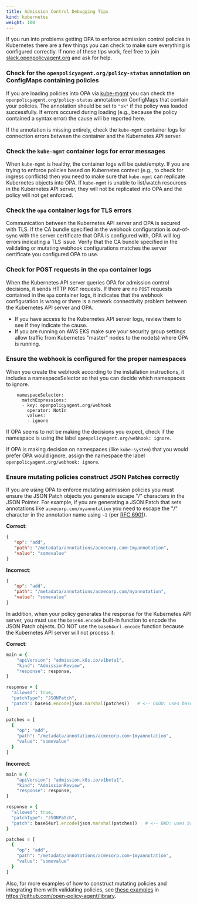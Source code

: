 ```yaml
---
title: Admission Control Debugging Tips
kind: kubernetes
weight: 100
---
```


If you run into problems getting OPA to enforce admission control policies in
Kubernetes there are a few things you can check to make sure everything is
configured correctly. If none of these tips work, feel free to join
[slack.openpolicyagent.org](https://slack.openpolicyagent.org) and ask for help.

### Check for the `openpolicyagent.org/policy-status` annotation on ConfigMaps containing policies

If you are loading policies into OPA via
[kube-mgmt](https://github.com/open-policy-agent/kube-mgmt) you can check the
`openpolicyagent.org/policy-status` annotation on ConfigMaps that contain your
policies. The annotation should be set to `"ok"` if the policy was loaded
successfully. If errors occured during loading (e.g., because the policy
contained a syntax error) the cause will be reported here.

If the annotation is
missing entirely, check the `kube-mgmt` container logs for connection errors
between the container and the Kubernetes API server.

### Check the `kube-mgmt` container logs for error messages

When `kube-mgmt` is healthy, the container logs will be quiet/empty. If you are
trying to enforce policies based on Kubernetes context (e.g., to check for
ingress conflicts) then you need to make sure that `kube-mgmt` can replicate
Kubernetes objects into OPA. If `kube-mgmt` is unable to list/watch resources in
the Kubernetes API server, they will not be replicated into OPA and the policy
will not get enforced.

### Check the `opa` container logs for TLS errors

Communication between the Kubernetes API server and OPA is secured with TLS. If
the CA bundle specified in the webhook configuration is out-of-sync with the
server certificate that OPA is configured with, OPA will log errors indicating a
TLS issue. Verify that the CA bundle specified in the validating or mutating
webhook configurations matches the server certificate you configured OPA to use.

### Check for POST requests in the `opa` container logs

When the Kubernetes API server queries OPA for admission control decisions, it
sends HTTP `POST` requests. If there are no `POST` requests contained in the
`opa` container logs, it indicates that the webhook configuration is wrong or
there is a network connectivity problem between the Kubernetes API server and
OPA.

* If you have access to the Kubernetes API server logs, review them to see if
  they indicate the cause.
* If you are running on AWS EKS make sure your security group settings allow
  traffic from Kubernetes "master" nodes to the node(s) where OPA is running.

### Ensure the webhook is configured for the proper namespaces

When you create the webhook according to the installation instructions,
it includes a namespaceSelector so that you
can decide which namespaces to ignore.

```
    namespaceSelector:
      matchExpressions:
      - key: openpolicyagent.org/webhook
        operator: NotIn
        values:
        - ignore
```

If OPA seems to not be making the decisions you expect, check if the namespace
is using the label `openpolicyagent.org/webhook: ignore`.

If OPA is making decision on namespaces (like `kube-system`) that you would
prefer OPA would ignore, assign the namespace the label
`openpolicyagent.org/webhook: ignore`.

### Ensure mutating policies construct JSON Patches correctly

If you are using OPA to enforce mutating admission policies you must ensure the
JSON Patch objects you generate escape "/" characters in the JSON Pointer. For
example, if you are generating a JSON Patch that sets annotations like
`acmecorp.com/myannotation` you need to escape the "/" character in the
annotation name using `~1` (per [RFC
6901](https://tools.ietf.org/html/rfc6901#section-3)).

**Correct**:

```json
{
   "op": "add",
   "path": "/metadata/annotations/acmecorp.com~1myannotation",
   "value": "somevalue"
}
```

**Incorrect**:


```json
{
   "op": "add",
   "path": "/metadata/annotations/acmecorp.com/myannotation",
   "value": "somevalue"
}
```

In addition, when your policy generates the response for the Kubernetes API
server, you must use the `base64.encode` built-in function to encode the JSON
Patch objects. DO NOT use the `base64url.encode` function because the Kubernetes
API server will not process it:

**Correct**:

```ruby
main = {
	"apiVersion": "admission.k8s.io/v1beta1",
	"kind": "AdmissionReview",
	"response": response,
}

response = {
  "allowed": true,
  "patchType": "JSONPatch",
  "patch": base64.encode(json.marshal(patches))   # <-- GOOD: uses base64.encode
}

patches = [
  {
    "op": "add",
    "path": "/metadata/annotations/acmecorp.com~1myannotation",
    "value": "somevalue"
  }
]
```

**Incorrect**:

```ruby
main = {
	"apiVersion": "admission.k8s.io/v1beta1",
	"kind": "AdmissionReview",
	"response": response,
}

response = {
  "allowed": true,
  "patchType": "JSONPatch",
  "patch": base64url.encode(json.marshal(patches))   # <-- BAD: uses base64url.encode
}

patches = [
  {
    "op": "add",
    "path": "/metadata/annotations/acmecorp.com~1myannotation",
    "value": "somevalue"
  }
]
```

Also, for more examples of how to construct mutating policies and integrating
them with validating policies, see [these
examples](https://github.com/open-policy-agent/library/tree/master/kubernetes/mutating-admission)
in https://github.com/open-policy-agent/library.